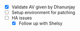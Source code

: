 - [x] Validate AV given by Dhanunjay
- [ ] Setup environment for patching
- [ ] HA issues
	- [x] Follow up with Shelsy